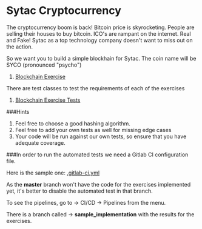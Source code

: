 # Sytac Cryptocurrency

The cryptocurrency boom is back! Bitcoin price is skyrocketing. 
People are selling their houses to buy bitcoin.
ICO's are rampant on the internet. Real and Fake!
Sytac as a top technology company doesn't want to miss out on the action.

So we want you to build a simple blockhain for Sytac.
The coin name will be SYCO (pronounced "psycho")

1. [Blockchain Exercise](src/main/java/io/sytac/syco/Blockchain.java)

There are test classes to test the requirements of each of the exercises

1. [Blockchain Exercise Tests](src/test/java/io/sytac/syco/BlockchainTest.java)

###Hints
1. Feel free to choose a good hashing algorithm.
2. Feel free to add your own tests as well for missing edge cases
3. Your code will be run against our own tests, so ensure that you have adequate coverage.

###In order to run the automated tests we need a Gitlab CI configuration file.

Here is the sample one: [.gitlab-ci.yml](.gitlab-ci.yml)

As the **master** branch won't have the code for the exercises implemented yet, it's better 
to disable the automated test in that branch.

To see the pipelines, go to -> CI/CD -> Pipelines from the menu.

There is a branch called -> **sample_implementation** with the results for the exercises.